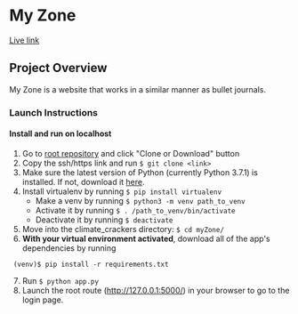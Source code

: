 # My Zone

[Live link](https://taniacao12.github.io/myZone/)

## Project Overview
My Zone is a website that works in a similar manner as bullet journals.

### Launch Instructions
#### Install and run on localhost
1. Go to [root repository](https://github.com/taniacao12/myZone) and click "Clone or Download" button
2. Copy the ssh/https link and run `$ git clone <link>`
3. Make sure the latest version of Python (currently Python 3.7.1) is installed. If not, download it [here](https://www.python.org/downloads/).
4. Install virtualenv by running `$ pip install virtualenv`
   * Make a venv by running `$ python3 -m venv path_to_venv`
   * Activate it by running `$ . /path_to_venv/bin/activate`
   * Deactivate it by running `$ deactivate`
5. Move into the climate_crackers directory: `$ cd myZone/`
6. **With your virtual environment activated**, download all of the app's dependencies by running
```
 (venv)$ pip install -r requirements.txt
```
7. Run `$ python app.py`
8. Launch the root route (http://127.0.0.1:5000/) in your browser to go to the login page.
